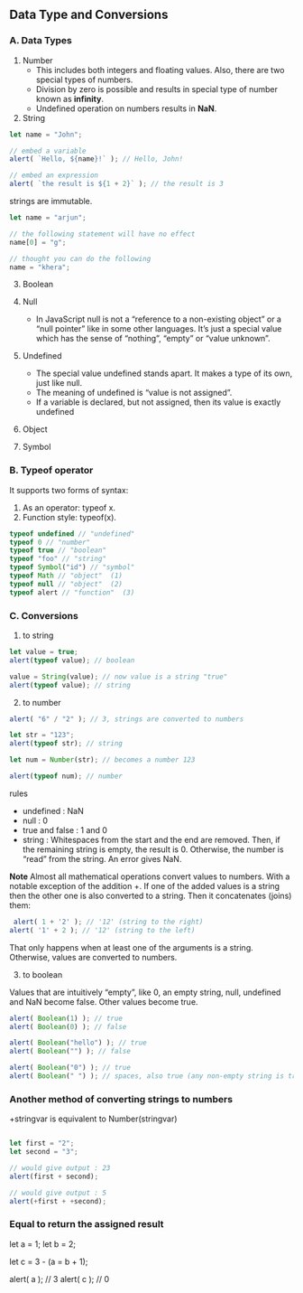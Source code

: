 ## Data Type and Conversions

### A. Data Types

1. Number  
      - This includes both integers and floating values. Also, there are two special types of numbers.  
      - Division by zero is possible and results in special type of number known as **infinity**.  
      - Undefined operation on numbers results in **NaN**.       
2. String

```javascript
let name = "John";

// embed a variable
alert( `Hello, ${name}!` ); // Hello, John!

// embed an expression
alert( `the result is ${1 + 2}` ); // the result is 3
```

strings are immutable.
```javascript
let name = "arjun";

// the following statement will have no effect
name[0] = "g";

// thought you can do the following
name = "khera";
```

3. Boolean
4. Null  
    - In JavaScript null is not a “reference to a non-existing object” or a “null pointer” like in some other languages. It’s just a special value which has the sense of “nothing”, “empty” or “value unknown”.
5. Undefined  
    - The special value undefined stands apart. It makes a type of its own, just like null.
    - The meaning of undefined is “value is not assigned”.
    - If a variable is declared, but not assigned, then its value is exactly undefined

6. Object
7. Symbol

### B. Typeof operator

It supports two forms of syntax:

1. As an operator: typeof x.
2. Function style: typeof(x).


```javascript
typeof undefined // "undefined"
typeof 0 // "number"
typeof true // "boolean"
typeof "foo" // "string"
typeof Symbol("id") // "symbol"
typeof Math // "object"  (1)
typeof null // "object"  (2)
typeof alert // "function"  (3)
```

### C. Conversions

1. to string

```javascript
let value = true;
alert(typeof value); // boolean

value = String(value); // now value is a string "true"
alert(typeof value); // string
```

2. to number

```javascript
alert( "6" / "2" ); // 3, strings are converted to numbers

let str = "123";
alert(typeof str); // string

let num = Number(str); // becomes a number 123

alert(typeof num); // number
```
rules  

- undefined	: NaN
- null	: 0
- true and false	: 1 and 0
- string :	Whitespaces from the start and the end are removed. Then, if the remaining string is empty, the result is 0. Otherwise, the number is “read” from the string. An error gives NaN.

**Note**
Almost all mathematical operations convert values to numbers. With a notable exception of the addition +. If one of the added values is a string then the other one is also converted to a string. Then it concatenates (joins) them:  

```javascript
 alert( 1 + '2' ); // '12' (string to the right)
alert( '1' + 2 ); // '12' (string to the left)
```

That only happens when at least one of the arguments is a string. Otherwise, values are converted to numbers.

3. to boolean

Values that are intuitively “empty”, like 0, an empty string, null, undefined and NaN become false. Other values become true.

```javascript
alert( Boolean(1) ); // true
alert( Boolean(0) ); // false

alert( Boolean("hello") ); // true
alert( Boolean("") ); // false

alert( Boolean("0") ); // true
alert( Boolean(" ") ); // spaces, also true (any non-empty string is true)
```

### Another method of converting strings to numbers 

+stringvar is equivalent to Number(stringvar)

```javascript

let first = "2";
let second = "3"; 

// would give output : 23
alert(first + second); 

// would give output : 5
alert(+first + +second);

```

### Equal to return the assigned result

let a = 1;
let b = 2;

let c = 3 - (a = b + 1);

alert( a ); // 3
alert( c ); // 0


